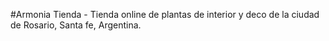 #Armonia Tienda - Tienda online de plantas de interior y deco de la ciudad de Rosario, Santa fe, Argentina.
